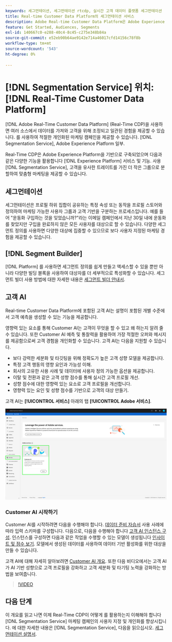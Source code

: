 ```yaml
---
keywords: 세그먼테이션, 세그먼테이션 rtcdp, 실시간 고객 데이터 플랫폼 세그먼테이션
title: Real-time Customer Data Platform의 세그먼테이션 서비스
description: Adobe Real-time Customer Data Platform은 Adobe Experience Platform을 기반으로 구축되었으며 다양한 Experience Platform 서비스 및 기능을 활용합니다. 세분화 서비스를 사용하면 고객을 유사한 트레이트를 가진 더 작은 그룹으로 나누어 맞춤형 마케팅을 제공할 수 있습니다.
feature: Get Started, Audiences, Segments
exl-id: 140667c0-e288-40c4-8c45-c275e348b84a
source-git-commit: e52eb90b64ae9142e714a46017cfd14156c78f8b
workflow-type: tm+mt
source-wordcount: '543'
ht-degree: 0%

---
```


# [!DNL Segmentation Service] 위치: [!DNL Real-Time Customer Data Platform]

[!DNL Adobe Real-Time Customer Data Platform] (Real-Time CDP)을 사용하면 여러 소스에서 데이터를 가져와 고객을 위해 조정되고 일관된 경험을 제공할 수 있습니다. 를 사용하여 적절한 개인화된 마케팅 캠페인을 제공할 수 있습니다. [!DNL Segmentation Service], Adobe Experience Platform 일부.

Real-Time CDP은 Adobe Experience Platform을 기반으로 구축되었으며 다음과 같은 다양한 기능을 활용합니다 [!DNL Experience Platform] 서비스 및 기능. 사용 [!DNL Segmentation Service], 고객을 유사한 트레이트를 가진 더 작은 그룹으로 분할하여 맞춤형 마케팅을 제공할 수 있습니다.

## 세그먼테이션

세그먼테이션은 프로필 하위 집합이 공유하는 특정 속성 또는 동작을 프로필 스토어와 정의하여 마케팅 가능한 사용자 그룹과 고객 기반을 구분하는 프로세스입니다. 예를 들어 &quot;운동화 구입하는 것을 잊었습니까?&quot;라는 이메일 캠페인에서 지난 30일 내에 운동화를 찾았지만 구입을 완료하지 않은 모든 사용자를 대상으로 할 수 있습니다. 다양한 세그먼트 정의를 사용하면 다양한 대상에 집중할 수 있으므로 보다 사용자 지정된 마케팅 경험을 제공할 수 있습니다.

## [!DNL Segment Builder]

[!DNL Platform] 를 사용하면 세그먼트 정의를 쉽게 만들고 액세스할 수 있을 뿐만 아니라 다양한 빌딩 블록을 사용하여 대상자를 더 세부적으로 특성화할 수 있습니다. 세그먼트 빌더 사용 방법에 대한 자세한 내용은 [세그먼트 빌더 안내서](./segment-builder-guide.md).

## 고객 AI

Real-time Customer Data Platform에 포함된 고객 AI는 설명이 포함된 개별 수준에서 고객 예측을 생성할 수 있는 기능을 제공합니다.

영향력 있는 요소를 통해 Customer AI는 고객이 무엇을 할 수 있고 왜 하는지 알려 줄 수 있습니다. 또한 Customer AI 예측 및 통찰력을 활용하여 가장 적절한 오퍼와 메시지를 제공함으로써 고객 경험을 개인화할 수 있습니다. 고객 AI는 다음을 지원할 수 있습니다.

* 보다 강력한 세분화 및 타깃팅을 위해 정확도가 높은 고객 성향 모델을 제공합니다.
* 특정 고객 행동의 영향 요인과 가능성 이해.
* 회사의 고유한 사용 사례 및 데이터에 사용자 정의 가능한 옵션을 제공합니다.
* 이탈 및 전환과 같은 고객 성향 점수를 통해 실시간 고객 프로필 개선.
* 성향 점수에 대한 영향력 있는 요소로 고객 프로필을 개선합니다.
* 영향력 있는 요인 및 성향 점수를 기반으로 고객의 대상 만들기.

고객 AI는 **[!UICONTROL 서비스]** 아래의 탭 **[!UICONTROL Adobe 서비스]**.

![고객 AI 위치](../assets/overview/rtcdp-customer-ai.png)

### Customer AI 시작하기

Customer AI를 시작하려면 다음을 수행해야 합니다. [데이터 준비 자습서](../../intelligent-services/data-preparation.md) 사용 사례에 따라 입력 스키마를 구성합니다. 다음으로, 다음을 수행해야 합니다 [고객 AI 인스턴스 구성](../../intelligent-services/customer-ai/user-guide/configure.md). 인스턴스를 구성하면 다음과 같은 작업을 수행할 수 있는 모델이 생성됩니다 [인사이트 및 점수 보기](../../intelligent-services/customer-ai/user-guide/discover-insights.md). 모델에서 생성된 데이터를 사용하여 데이터 기반 활성화를 위한 대상을 만들 수 있습니다.

고객 AI에 대해 자세히 알아보려면 [Customer AI 개요](../../intelligent-services/customer-ai/overview.md). 또한 다음 비디오에서는 고객 AI가 AI 기반 성향으로 고객 프로필을 강화하고 고객 세분화 및 타기팅 노력을 강화하는 방법을 보여줍니다.

>[!VIDEO](https://video.tv.adobe.com/v/40374/?quality=12&learn=on)


## 다음 단계

이 개요를 읽고 나면 이제 Real-Time CDP이 어떻게 를 활용하는지 이해해야 합니다 [!DNL Segmentation Service] 마케팅 캠페인의 사용자 지정 및 개인화를 향상시킵니다. 에 대한 자세한 내용은 [!DNL Segmentation Service], 다음을 읽으십시오. [세그먼테이션 설명서](../../segmentation/home.md).
